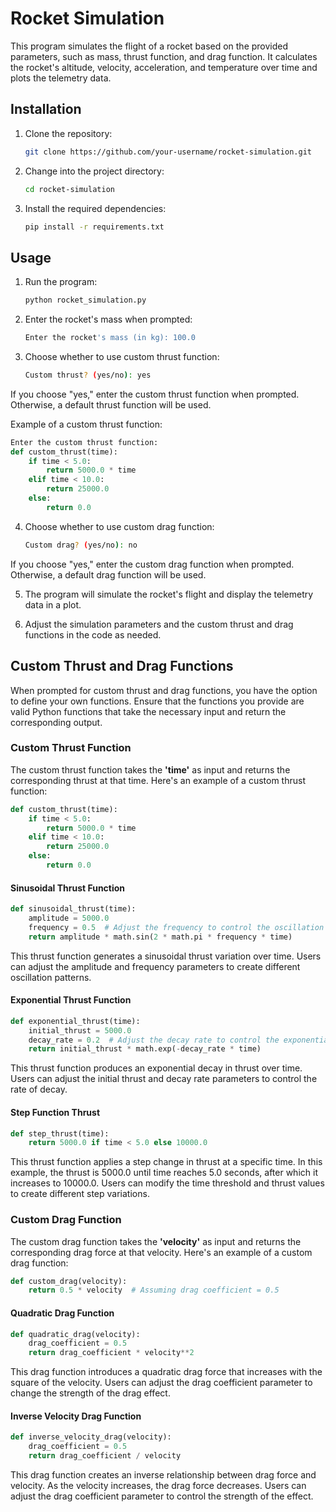 
# Rocket Simulation

This program simulates the flight of a rocket based on the provided parameters, such as mass, thrust function, and drag function. It calculates the rocket's altitude, velocity, acceleration, and temperature over time and plots the telemetry data.

## Installation

1. Clone the repository:

   ```bash
   git clone https://github.com/your-username/rocket-simulation.git
   ```
   
2. Change into the project directory:

   ```bash
   cd rocket-simulation
   ```

3. Install the required dependencies:

   ```bash
   pip install -r requirements.txt
   ```

## Usage

1. Run the program:

   ```bash
   python rocket_simulation.py
   ```
   
2. Enter the rocket's mass when prompted:

   ```bash
   Enter the rocket's mass (in kg): 100.0
   ``` 
   
3. Choose whether to use custom thrust function:

   ```bash
   Custom thrust? (yes/no): yes
   ```    
 If you choose "yes," enter the custom thrust function when prompted. Otherwise, a default thrust function will be used.

Example of a custom thrust function:
```py
Enter the custom thrust function:
def custom_thrust(time):
    if time < 5.0:
        return 5000.0 * time
    elif time < 10.0:
        return 25000.0
    else:
        return 0.0
```

4. Choose whether to use custom drag function:

   ```bash
   Custom drag? (yes/no): no
   ```      
If you choose "yes," enter the custom drag function when prompted. Otherwise, a default drag function will be used.

5. The program will simulate the rocket's flight and display the telemetry data in a plot.

6. Adjust the simulation parameters and the custom thrust and drag functions in the code as needed.


## Custom Thrust and Drag Functions

When prompted for custom thrust and drag functions, you have the option to define your own functions. Ensure that the functions you provide are valid Python functions that take the necessary input and return the corresponding output.

### Custom Thrust Function
The custom thrust function takes the __'time'__ as input and returns the corresponding thrust at that time. Here's an example of a custom thrust function:
```py
def custom_thrust(time):
    if time < 5.0:
        return 5000.0 * time
    elif time < 10.0:
        return 25000.0
    else:
        return 0.0
```


#### Sinusoidal Thrust Function
```py
def sinusoidal_thrust(time):
    amplitude = 5000.0
    frequency = 0.5  # Adjust the frequency to control the oscillation
    return amplitude * math.sin(2 * math.pi * frequency * time)
```
This thrust function generates a sinusoidal thrust variation over time. Users can adjust the amplitude and frequency parameters to create different oscillation patterns.

#### Exponential Thrust Function
```py
def exponential_thrust(time):
    initial_thrust = 5000.0
    decay_rate = 0.2  # Adjust the decay rate to control the exponential decay
    return initial_thrust * math.exp(-decay_rate * time)
```
This thrust function produces an exponential decay in thrust over time. Users can adjust the initial thrust and decay rate parameters to control the rate of decay.

#### Step Function Thrust
```py
def step_thrust(time):
    return 5000.0 if time < 5.0 else 10000.0
```
This thrust function applies a step change in thrust at a specific time. In this example, the thrust is 5000.0 until time reaches 5.0 seconds, after which it increases to 10000.0. Users can modify the time threshold and thrust values to create different step variations.

### Custom Drag Function
The custom drag function takes the __'velocity'__ as input and returns the corresponding drag force at that velocity. Here's an example of a custom drag function:
```py
def custom_drag(velocity):
    return 0.5 * velocity  # Assuming drag coefficient = 0.5
```

#### Quadratic Drag Function
```py
def quadratic_drag(velocity):
    drag_coefficient = 0.5
    return drag_coefficient * velocity**2
```
This drag function introduces a quadratic drag force that increases with the square of the velocity. Users can adjust the drag coefficient parameter to change the strength of the drag effect.

#### Inverse Velocity Drag Function
```py
def inverse_velocity_drag(velocity):
    drag_coefficient = 0.5
    return drag_coefficient / velocity
```
This drag function creates an inverse relationship between drag force and velocity. As the velocity increases, the drag force decreases. Users can adjust the drag coefficient parameter to control the strength of the effect.
